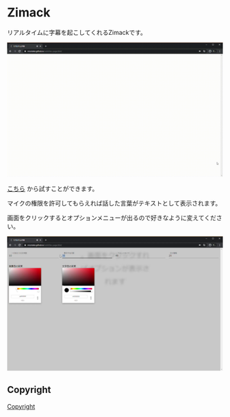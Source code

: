 # Zimack

リアルタイムに字幕を起こしてくれるZimackです。

![](./resources/demo.gif)

[こちら](https://mizotake.github.io/zimack/page) から試すことができます。

マイクの権限を許可してもらえれば話した言葉がテキストとして表示されます。

画面をクリックするとオプションメニューが出るので好きなように変えてください。

![](./resources/img1.jpg)

## Copyright

[Copyright](./Copyright.md)